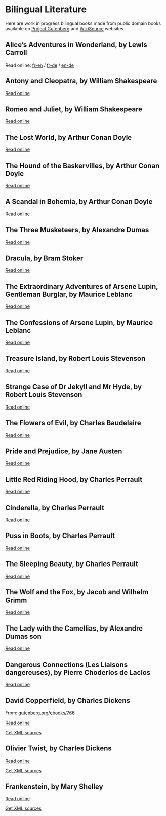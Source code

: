 # Bilingual Literature

Here are work in progress bilingual books made from public domain books available on
[Project Gutenberg][1] and [WikiSource][2] websites.

[1]: http://www.gutenberg.org/
[2]: https://en.wikisource.org/


## Alice’s Adventures in Wonderland, by Lewis Carroll

Read online:
[fr-en](
https://fccm.github.io/bilingual-literature/Lewis_Carroll/Alice_s_Adventures_in_Wonderland/Alice_s_Adventures_in_Wonderland-fr-en-00.html) /
[fr-de](
https://fccm.github.io/bilingual-literature/Lewis_Carroll/Alice_s_Adventures_in_Wonderland/Alice_s_Adventures_in_Wonderland-fr-de-00.html) /
[en-de](
https://fccm.github.io/bilingual-literature/Lewis_Carroll/Alice_s_Adventures_in_Wonderland/Alice_s_Adventures_in_Wonderland-en-de-00.html)


## Antony and Cleopatra, by William Shakespeare

[Read online](
https://fccm.github.io/bilingual-literature/Shakespeare/Antony_and_Cleopatra/Antony_and_Cleopatra.html)


## Romeo and Juliet, by William Shakespeare

[Read online](
https://fccm.github.io/bilingual-literature/Shakespeare/Romeo_and_Juliet/Romeo_and_Juliet.html)


## The Lost World, by Arthur Conan Doyle

[Read online](
https://fccm.github.io/bilingual-literature/A_C_Doyle/The_Lost_World/The_Lost_World.html)


## The Hound of the Baskervilles, by Arthur Conan Doyle

[Read online](
https://fccm.github.io/bilingual-literature/A_C_Doyle/The_Hound_of_the_Baskervilles/The_Hound_of_the_Baskervilles.html)


## A Scandal in Bohemia, by Arthur Conan Doyle

[Read online](
https://fccm.github.io/bilingual-literature/A_C_Doyle/A_Scandal_in_Bohemia/A_Scandal_in_Bohemia.html)


## The Three Musketeers, by Alexandre Dumas

[Read online](
https://fccm.github.io/bilingual-literature/A_Dumas/The_Three_Musketeers/The_Three_Musketeers.html)


## Dracula, by Bram Stoker

[Read online](
https://fccm.github.io/bilingual-literature/Bram_Stoker/Dracula/Dracula-index.html)


## The Extraordinary Adventures of Arsene Lupin, Gentleman Burglar, by Maurice Leblanc

[Read online](
https://fccm.github.io/bilingual-literature/Maurice_Leblanc/Arsene_Lupin_Gentleman_Burglar/Arsene_Lupin_Gentleman_Burglar.index.html)


## The Confessions of Arsene Lupin, by Maurice Leblanc

[Read online](
https://fccm.github.io/bilingual-literature/Maurice_Leblanc/The_Confessions_of_Arsene_Lupin/The_Confessions_of_Arsene_Lupin.html)


## Treasure Island, by Robert Louis Stevenson

[Read online](
https://fccm.github.io/bilingual-literature/R_L_Stevenson/Treasure_Island/Treasure_Island.index.html)


## Strange Case of Dr Jekyll and Mr Hyde, by Robert Louis Stevenson

[Read online](
https://fccm.github.io/bilingual-literature/R_L_Stevenson/Dr_Jekyll_and_Mr_Hyde/Dr_Jekyll_and_Mr_Hyde.contents.html)


## The Flowers of Evil, by Charles Baudelaire

[Read online](
https://fccm.github.io/bilingual-literature/Baudelaire/The_Flowers_of_Evil/The_Flowers_of_Evil.html)


## Pride and Prejudice, by Jane Austen

[Read online](
https://fccm.github.io/bilingual-literature/Jane_Austen/Pride_and_Prejudice/Pride_and_Prejudice-00.html)


## Little Red Riding Hood, by Charles Perrault

[Read online](
https://fccm.github.io/bilingual-literature/Charles_Perrault/Little_Red_Riding_Hood/Little_Red_Riding_Hood.html)


## Cinderella, by Charles Perrault

[Read online](
https://fccm.github.io/bilingual-literature/Charles_Perrault/Cinderella/Cinderella.html)


## Puss in Boots, by Charles Perrault

[Read online](
https://fccm.github.io/bilingual-literature/Charles_Perrault/Puss_in_Boots/Puss_in_Boots.html)


## The Sleeping Beauty, by Charles Perrault

[Read online](
https://fccm.github.io/bilingual-literature/Charles_Perrault/The_Sleeping_Beauty/The_Sleeping_Beauty.html)


## The Wolf and the Fox, by Jacob and Wilhelm Grimm

[Read online](
https://fccm.github.io/bilingual-literature/Grimm/The_Wolf_and_the_Fox/The_Wolf_and_the_Fox.html)


## The Lady with the Camellias, by Alexandre Dumas son

[Read online](
https://fccm.github.io/bilingual-literature/A_Dumas_son/Camille/Camille.html)


## Dangerous Connections (Les Liaisons dangereuses), by Pierre Choderlos de Laclos

[Read online](
https://fccm.github.io/bilingual-literature/Choderlos_de_Laclos/Dangerous_Connections/Dangerous_Connections.html)


## David Copperfield, by Charles Dickens

From: [gutenberg.org/ebooks/766](
http://www.gutenberg.org/ebooks/766)

[Read online](
https://fccm.github.io/bilingual-literature/Charles_Dickens/David_Copperfield/David_Copperfield-dual-en-fr-TOC.html)

[Get XML sources](
https://github.com/fccm/bilingual-literature/tree/master/Charles_Dickens/David_Copperfield)


## Olivier Twist, by Charles Dickens

[Read online](
https://fccm.github.io/bilingual-literature/Charles_Dickens/Oliver_Twist/Oliver_Twist-fr-en-00.html)

[Get XML sources](
https://github.com/fccm/bilingual-literature/tree/master/Charles_Dickens/Oliver_Twist)


## Frankenstein, by Mary Shelley 

[Read online](
https://fccm.github.io/bilingual-literature/Mary_Shelley/Frankenstein/Frankenstein-fr-en-00.html)

[Get XML sources](
https://github.com/fccm/bilingual-literature/tree/master/Mary_Shelley/Frankenstein)
